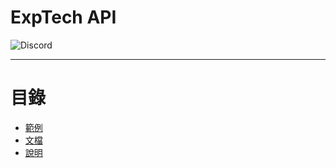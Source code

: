 # ExpTech API
<img alt="Discord" src="https://img.shields.io/discord/926545182407688273">

------

# 目錄
- [範例](#範例)
- [文檔](https://github.com/ExpTechTW/API/blob/master/docs/main.md)
- [說明](#說明)
